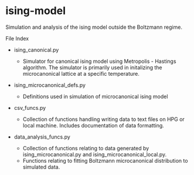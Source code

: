 # ising-model
Simulation and analysis of the ising model outside the Boltzmann regime.

File Index

  - ising_canonical.py
      - Simulator for canonical ising model using Metropolis - Hastings algorithm. The simulator is primarily used in initalizing the microcanonical lattice at a specific temperature.
    
  - ising_microcanonical_defs.py
    - Definitions used in simulation of microcanonical ising model

  - csv_funcs.py
    - Collection of functions handling writing data to text files on HPG or local machine. Includes documentation of data formatting.
    
  - data_analysis_funcs.py
    - Collection of functions relating to data generated by ising_microcanonical.py and ising_microcanonical_local.py.
    - Functions relating to fitting Boltzmann microcanonical distribution to simulated data.
  
